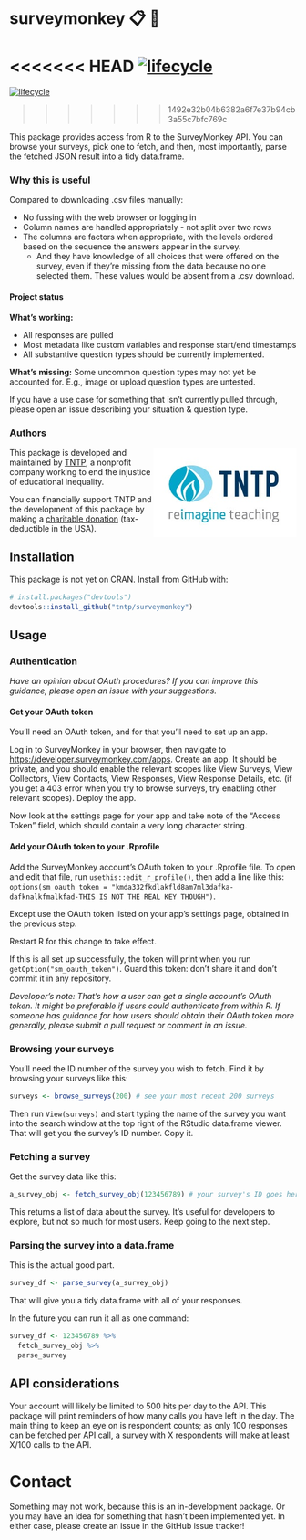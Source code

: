 
<!-- README.md is generated from README.Rmd. Please edit that file -->

# surveymonkey :clipboard: :monkey:

<!-- badges: start -->

<<<<<<< HEAD
[![lifecycle](https://img.shields.io/badge/lifecycle-experimental-orange.svg)](https://www.tidyverse.org/lifecycle/#experimental)
=======
[![lifecycle](https://img.shields.io/badge/lifecycle-maturing-blue.svg)](https://www.tidyverse.org/lifecycle/#maturing)
>>>>>>> 1492e32b04b6382a6f7e37b94cb3a55c7bfc769c
<!-- badges: end -->

This package provides access from R to the SurveyMonkey API. You can
browse your surveys, pick one to fetch, and then, most importantly,
parse the fetched JSON result into a tidy data.frame.

### Why this is useful

Compared to downloading .csv files manually:

  - No fussing with the web browser or logging in
  - Column names are handled appropriately - not split over two rows
  - The columns are factors when appropriate, with the levels ordered
    based on the sequence the answers appear in the survey.
      - And they have knowledge of all choices that were offered on the
        survey, even if they’re missing from the data because no one
        selected them. These values would be absent from a .csv
        download.

#### Project status

**What’s working:**

  - All responses are pulled
  - Most metadata like custom variables and response start/end
    timestamps
  - All substantive question types should be currently implemented.

**What’s missing:** Some uncommon question types may not yet be
accounted for. E.g., image or upload question types are untested.

If you have a use case for something that isn’t currently pulled
through, please open an issue describing your situation & question
type.

### Authors

<!-- TNTP logo -->

<img src="man/figures/TNTP-refreshedlogo-final-color-V.jpg" align="right" />

This package is developed and maintained by [TNTP](https://tntp.org), a
nonprofit company working to end the injustice of educational
inequality.

You can financially support TNTP and the development of this package by
making a [charitable donation](https://tntp.org/#give) (tax-deductible
in the USA).

## Installation

This package is not yet on CRAN. Install from GitHub with:

``` r
# install.packages("devtools")
devtools::install_github("tntp/surveymonkey")
```

## Usage

### Authentication

*Have an opinion about OAuth procedures? If you can improve this
guidance, please open an issue with your suggestions.*

#### Get your OAuth token

You’ll need an OAuth token, and for that you’ll need to set up an app.

Log in to SurveyMonkey in your browser, then navigate to
<https://developer.surveymonkey.com/apps>. Create an app. It should be
private, and you should enable the relevant scopes like View Surveys,
View Collectors, View Contacts, View Responses, View Response Details,
etc. (if you get a 403 error when you try to browse surveys, try
enabling other relevant scopes). Deploy the app.

Now look at the settings page for your app and take note of the “Access
Token” field, which should contain a very long character string.

#### Add your OAuth token to your .Rprofile

Add the SurveyMonkey account’s OAuth token to your .Rprofile file. To
open and edit that file, run `usethis::edit_r_profile()`, then add a
line like this: `options(sm_oauth_token =
"kmda332fkdlakfld8am7ml3dafka-dafknalkfmalkfad-THIS IS NOT THE REAL KEY
THOUGH")`.

Except use the OAuth token listed on your app’s settings page, obtained
in the previous step.

Restart R for this change to take effect.

If this is all set up successfully, the token will print when you run
`getOption("sm_oauth_token")`. Guard this token: don’t share it and
don’t commit it in any repository.

*Developer’s note: That’s how a user can get a single account’s OAuth
token. It might be preferable if users could authenticate from within R.
If someone has guidance for how users should obtain their OAuth token
more generally, please submit a pull request or comment in an issue.*

### Browsing your surveys

You’ll need the ID number of the survey you wish to fetch. Find it by
browsing your surveys like this:

``` r
surveys <- browse_surveys(200) # see your most recent 200 surveys
```

Then run `View(surveys)` and start typing the name of the survey you
want into the search window at the top right of the RStudio data.frame
viewer. That will get you the survey’s ID number. Copy it.

### Fetching a survey

Get the survey data like this:

``` r
a_survey_obj <- fetch_survey_obj(123456789) # your survey's ID goes here
```

This returns a list of data about the survey. It’s useful for developers
to explore, but not so much for most users. Keep going to the next step.

### Parsing the survey into a data.frame

This is the actual good part.

``` r
survey_df <- parse_survey(a_survey_obj)
```

That will give you a tidy data.frame with all of your responses.

In the future you can run it all as one command:

``` r
survey_df <- 123456789 %>%
  fetch_survey_obj %>%
  parse_survey
```

## API considerations

Your account will likely be limited to 500 hits per day to the API. This
package will print reminders of how many calls you have left in the day.
The main thing to keep an eye on is respondent counts; as only 100
responses can be fetched per API call, a survey with X respondents will
make at least X/100 calls to the API.

# Contact

Something may not work, because this is an in-development package. Or
you may have an idea for something that hasn’t been implemented yet. In
either case, please create an issue in the GitHub issue tracker\!
